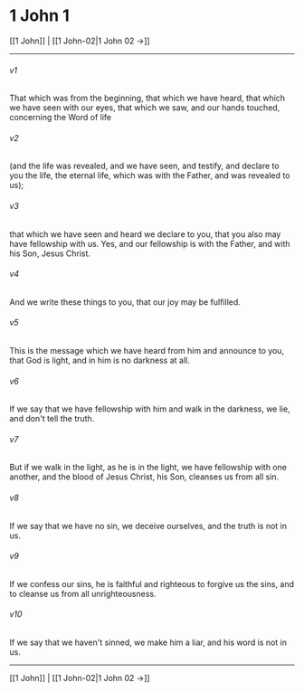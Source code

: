 # 1 John 1

[[1 John]] | [[1 John-02|1 John 02 →]]
***



###### v1 
That which was from the beginning, that which we have heard, that which we have seen with our eyes, that which we saw, and our hands touched, concerning the Word of life 

###### v2 
(and the life was revealed, and we have seen, and testify, and declare to you the life, the eternal life, which was with the Father, and was revealed to us); 

###### v3 
that which we have seen and heard we declare to you, that you also may have fellowship with us. Yes, and our fellowship is with the Father, and with his Son, Jesus Christ. 

###### v4 
And we write these things to you, that our joy may be fulfilled. 

###### v5 
This is the message which we have heard from him and announce to you, that God is light, and in him is no darkness at all. 

###### v6 
If we say that we have fellowship with him and walk in the darkness, we lie, and don't tell the truth. 

###### v7 
But if we walk in the light, as he is in the light, we have fellowship with one another, and the blood of Jesus Christ, his Son, cleanses us from all sin. 

###### v8 
If we say that we have no sin, we deceive ourselves, and the truth is not in us. 

###### v9 
If we confess our sins, he is faithful and righteous to forgive us the sins, and to cleanse us from all unrighteousness. 

###### v10 
If we say that we haven't sinned, we make him a liar, and his word is not in us.

***
[[1 John]] | [[1 John-02|1 John 02 →]]
